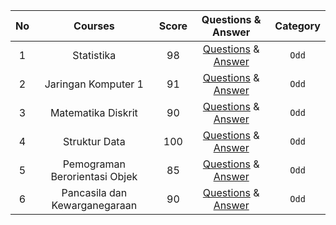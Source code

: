 |**No**| **Courses** | **Score** | **Questions & Answer** | **Category** |
|:----:|:-----------:| :-------: | :--------------------: | :----------: |
|  1   | Statistika  | 98        | [Questions](https://github.com/Me-n-Friends/College-Life-UBM/blob/main/2020%20Generation/Second%20Semester/UTS/S_UTS_AVV_Statistika.pdf) & [Answer](https://github.com/Me-n-Friends/College-Life-UBM/blob/main/2020%20Generation/Second%20Semester/UTS/J_UTS_AVV_Statistika.pdf) | `Odd` |
|  2   | Jaringan Komputer 1 | 91   | [Questions](https://github.com/Me-n-Friends/College-Life-UBM/blob/main/2020%20Generation/Second%20Semester/UTS/S_UTS_AVV_JaringanKomputer.pdf) & [Answer](https://github.com/Me-n-Friends/College-Life-UBM/blob/main/2020%20Generation/Second%20Semester/UTS/J_UTS_AVV_JaringanKomputer.pdf) | `Odd` |
|  3   | Matematika Diskrit | 90    | [Questions](https://github.com/Me-n-Friends/College-Life-UBM/blob/main/2020%20Generation/Second%20Semester/UTS/S_UTS_AVV_MatematikaDiskrit.pdf) & [Answer](https://github.com/Me-n-Friends/College-Life-UBM/blob/main/2020%20Generation/Second%20Semester/UTS/J_UTS_AVV_MatematikaDiskrit.pdf) | `Odd` |
|  4   | Struktur Data | 100    | [Questions](https://github.com/Berwyn-s/College-Life-UBM/blob/main/2020%20Generation/Second%20Semester/UAS/S_UAS_B_StrukturData.pdf) & [Answer](https://github.com/Berwyn-s/College-Life-UBM/blob/main/2020%20Generation/Second%20Semester/UAS/J_UAS_B_StrukturData.pdf) | `Odd` |
|  5   | Pemograman Berorientasi Objek | 85    | [Questions](https://github.com/janeclrst/College-Life-UBM/blob/main/2020%20Generation/Second%20Semester/UAS/S_UAS_JCL_PBO.pdf) & [Answer](https://github.com/janeclrst/College-Life-UBM/blob/main/2020%20Generation/Second%20Semester/UAS/J_UAS_JCL_PBO.pdf) | `Odd` |
|  6   | Pancasila dan Kewarganegaraan | 90    | [Questions](https://github.com/janeclrst/College-Life-UBM/blob/main/2020%20Generation/Second%20Semester/UAS/S_UAS_JCL_PKN.pdf) & [Answer](https://github.com/janeclrst/College-Life-UBM/blob/main/2020%20Generation/Second%20Semester/UAS/J_UAS_JCL_PKN.pdf) | `Odd` |
